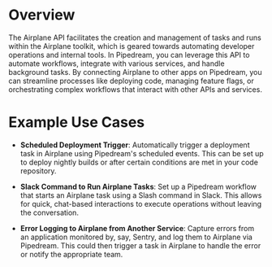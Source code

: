 # Overview

The Airplane API facilitates the creation and management of tasks and runs within the Airplane toolkit, which is geared towards automating developer operations and internal tools. In Pipedream, you can leverage this API to automate workflows, integrate with various services, and handle background tasks. By connecting Airplane to other apps on Pipedream, you can streamline processes like deploying code, managing feature flags, or orchestrating complex workflows that interact with other APIs and services.

# Example Use Cases

- **Scheduled Deployment Trigger**: Automatically trigger a deployment task in Airplane using Pipedream's scheduled events. This can be set up to deploy nightly builds or after certain conditions are met in your code repository.

- **Slack Command to Run Airplane Tasks**: Set up a Pipedream workflow that starts an Airplane task using a Slash command in Slack. This allows for quick, chat-based interactions to execute operations without leaving the conversation.

- **Error Logging to Airplane from Another Service**: Capture errors from an application monitored by, say, Sentry, and log them to Airplane via Pipedream. This could then trigger a task in Airplane to handle the error or notify the appropriate team.
